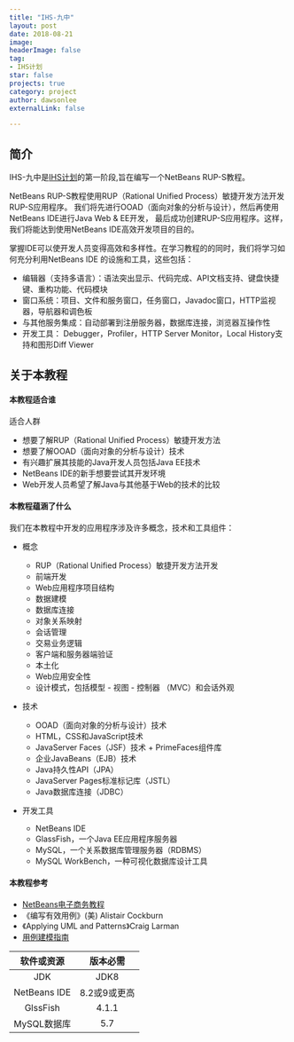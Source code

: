 ```yaml
---
title: "IHS-九中"
layout: post
date: 2018-08-21
image: 
headerImage: false
tag:
- IHS计划
star: false
projects: true
category: project
author: dawsonlee
externalLink: false

---
```


  [1]: /IHS计划/

## 简介

IHS-九中是[IHS计划][1]的第一阶段,旨在编写一个NetBeans RUP-S教程。

NetBeans RUP-S教程使用RUP（Rational Unified Process）敏捷开发方法开发RUP-S应用程序。
我们将先进行OOAD（面向对象的分析与设计），然后再使用NetBeans IDE进行Java Web & EE开发，
最后成功创建RUP-S应用程序。这样，我们将能达到使用NetBeans IDE高效开发项目的目的。

掌握IDE可以使开发人员变得高效和多样性。在学习教程的的同时，我们将学习如何充分利用NetBeans IDE
的设施和工具，这些包括：
    
*  编辑器（支持多语言）：语法突出显示、代码完成、API文档支持、键盘快捷键、重构功能、代码模块
*  窗口系统：项目、文件和服务窗口，任务窗口，Javadoc窗口，HTTP监视器，导航器和调色板
*  与其他服务集成：自动部署到注册服务器，数据库连接，浏览器互操作性
*  开发工具： Debugger，Profiler，HTTP Server Monitor，Local History支持和图形Diff Viewer

##  关于本教程

####  本教程适合谁

适合人群

*  想要了解RUP（Rational Unified Process）敏捷开发方法
*  想要了解OOAD（面向对象的分析与设计）技术
*  有兴趣扩展其技能的Java开发人员包括Java EE技术
*  NetBeans IDE的新手想要尝试其开发环境
*  Web开发人员希望了解Java与其他基于Web的技术的比较

#### 本教程蕴涵了什么

我们在本教程中开发的应用程序涉及许多概念，技术和工具组件：

*  概念
    *  RUP（Rational Unified Process）敏捷开发方法开发
    *  前端开发
    *  Web应用程序项目结构
    *  数据建模
    *  数据库连接
    *  对象关系映射
    *  会话管理
    *  交易业务逻辑
    *  客户端和服务器端验证
    *  本土化
    *  Web应用安全性
    *  设计模式，包括模型 - 视图 - 控制器 （MVC）和会话外观

*  技术
    *  OOAD（面向对象的分析与设计）技术
    *  HTML，CSS和JavaScript技术
    *  JavaServer Faces（JSF）技术 + PrimeFaces组件库
    *  企业JavaBeans（EJB）技术
    *  Java持久性API（JPA）
    *  JavaServer Pages标准标记库（JSTL）
    *  Java数据库连接（JDBC）

*  开发工具
    *  NetBeans IDE
    *  GlassFish，一个Java EE应用程序服务器
    *  MySQL，一个关系数据库管理服务器（RDBMS）
    *  MySQL WorkBench，一种可视化数据库设计工具

#### 本教程参考

*  [NetBeans电子商务教程](https://netbeans.org/kb/docs/javaee/ecommerce/intro.html ) 
*  《编写有效用例》(美) Alistair Cockburn 
*  《Applying UML and Patterns》Craig Larman
*   [用例建模指南](https://www.ibm.com/developerworks/cn/rational/r-usecase-atm/ ) 

|软件或资源|版本必需|
|:---:|:---:|
|JDK|JDK8|
|NetBeans IDE|8.2或9或更高|
|GlssFish|4.1.1|
|MySQL数据库|5.7|


